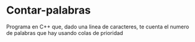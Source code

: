 # Contar-palabras

Programa en C++ que, dado una linea de caracteres, te cuenta el numero de palabras que hay usando colas de prioridad
